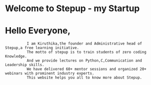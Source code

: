 #  Welcome to Stepup - my Startup 
     
# Hello Everyone,

              I am Kiruthika,the founder and Administrative head of Stepup,a free learning initiative.
              The motto of stepup is to train students of zero coding Knowledge.
              And we provide lectures on Python,C,Communication and Leadership skills.
              We have delivered 60+ mentor sessions and organized 20+ webinars with prominent industry experts.
              This website helps you all to know more about Stepup.


